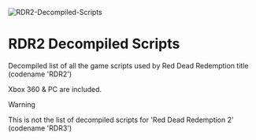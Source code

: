 ![RDR2-Decompiled-Scripts](https://github.com/user-attachments/assets/bc45808a-0f1f-49e1-a656-fd02bfb6ace4)

# RDR2 Decompiled Scripts
Decompiled list of all the game scripts used by Red Dead Redemption title (codename 'RDR2')

Xbox 360 & PC are included.

> [!WARNING]
> This is not the list of decompiled scripts for 'Red Dead Redemption 2' (codename 'RDR3')
